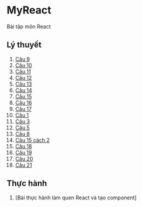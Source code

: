 # MyReact
Bài tập môn React
## Lý thuyết
1. [Câu 9](https://codepen.io/nguyn-th-thu-trang-the-animator/pen/ExRymOL)
2. [Câu 10](https://codepen.io/nguyn-th-thu-trang-the-animator/pen/yLEMwaL)
3. [Câu 11](https://codepen.io/nguyn-th-thu-trang-the-animator/pen/qBKrwdy)
4. [Câu 12](https://codepen.io/nguyn-th-thu-trang-the-animator/pen/JjZWVGB)
5. [Câu 13](https://codepen.io/nguyn-th-thu-trang-the-animator/pen/oNyZOBJ)
6. [Câu 14](https://codepen.io/nguyn-th-thu-trang-the-animator/pen/dyKvLNa)
7. [Câu 15](https://codepen.io/nguyn-th-thu-trang-the-animator/pen/mdKLYYp)
8. [Câu 16](https://codepen.io/nguyn-th-thu-trang-the-animator/pen/zYaPypv)
9. [Câu 17](https://codepen.io/nguyn-th-thu-trang-the-animator/pen/PoaOXdB)
10. [Câu 1](https://codepen.io/nguyn-th-thu-trang-the-animator/pen/ExRZqEr)
11. [Câu 3](https://codepen.io/nguyn-th-thu-trang-the-animator/pen/YzvZBNW)
12. [Câu 5](https://codepen.io/nguyn-th-thu-trang-the-animator/pen/ExRbGoP)
13. [Câu 8](https://codepen.io/nguyn-th-thu-trang-the-animator/pen/poKGqJa)
14. [Câu 15 cách 2](https://codepen.io/nguyn-th-thu-trang-the-animator/pen/yLEZvGe)
15. [Câu 18](https://codepen.io/nguyn-th-thu-trang-the-animator/pen/XWYMQJz)
16. [Câu 19](https://codepen.io/nguyn-th-thu-trang-the-animator/pen/rNKybaG)
17. [Câu 20](https://codepen.io/nguyn-th-thu-trang-the-animator/pen/bGKqZVO)
18. [Câu 21](https://codepen.io/nguyn-th-thu-trang-the-animator/pen/dyKvaOG)
## Thực hành
1. [Bài thực hành làm quen React và tạo component]
